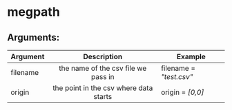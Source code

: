 # megpath

Arguments:
-----------------

|Argument|Description								|Example					   |
|--------|:---------------------------------:|-----------------------|
|filename|the name of the csv file we pass in|filename = *"test.csv"*|
|origin  |the point in the csv where data starts| origin = *[_0_,_0_]*
